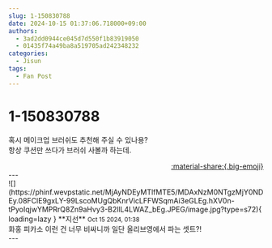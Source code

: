 ```yaml
---
slug: 1-150830788
date: 2024-10-15 01:37:06.718000+09:00
authors:
  - 3ad2dd0944ce045d7d550f1b83919050
  - 01435f74a49ba8a519705ad242348232
categories:
  - Jisun
tags:
  - Fan Post
---
```


# 1-150830788

<div class="post-container" markdown="1">
<div class="content-container md-sidebar__scrollwrap" markdown="1">

혹시 메이크업 브러쉬도 추천해 주실 수 있나용?<br>항상 쿠션만 쓰다가 브러쉬 사볼까 하는데.

</div>
</div>

<div style="text-align: right;" markdown="1">
<a href="https://weverse.io/fromis9/fanpost/1-150830788" style="text-align: right;">:material-share:{.big-emoji}</a>
</div>
---

<div class="comments-container md-sidebar__scrollwrap" markdown="1">
<div class="comment" markdown="1">
<div class='id-container' markdown="1">
![](https://phinf.wevpstatic.net/MjAyNDEyMTlfMTE5/MDAxNzM0NTgzMjY0NDEy.08FClE9gxLY-99LscoMUgQbKnrVicLFFWSqmAi3eGLEg.hXV0n-tPyoIqjwYMPRrQ8Zn9aHvy3-B2llL4LWAZ_bEg.JPEG/image.jpg?type=s72){ loading=lazy }
**<span class="artist">지선</span>** <small>Oct 15 2024, 01:38</small><br>
</div>
<div class='comment-body' markdown="1">
화홍 피카소 이런 건 너무 비싸니까 일단 올리브영에서 파는 셋트?!
</div>
</div>
</div>
---
